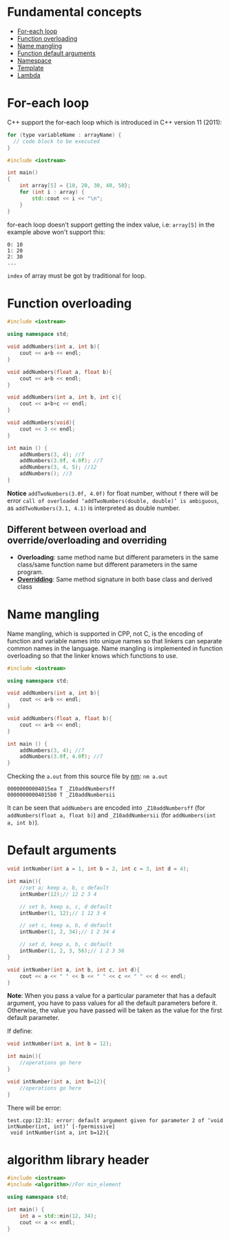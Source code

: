 # Fundamental concepts

* [For-each loop](#for-each-loop)
* [Function overloading](#function-overloading)
* [Name mangling]()
* [Function default arguments](#default-arguments)
* [Namespace](Namespace.md)
* [Template](Template.md)
* [Lambda](Lambda.md)

# For-each loop

C++ support the for-each loop which is introduced in C++ version 11 (2011):

```cpp
for (type variableName : arrayName) {
  // code block to be executed
}
```

```cpp
#include <iostream>

int main()
{
    int array[5] = {10, 20, 30, 40, 50};
    for (int i : array) {
        std::cout << i << "\n";
    }
}
```
for-each loop doesn't support getting the index value, i.e: ``array[5]`` in the example above won't support this:

```
0: 10
1: 20
2: 30
...
```
``index`` of array must be got by traditional for loop.

# Function overloading

```cpp
#include <iostream>

using namespace std;

void addNumbers(int a, int b){
    cout << a+b << endl;
}

void addNumbers(float a, float b){
    cout << a+b << endl;
}

void addNumbers(int a, int b, int c){
	cout << a+b+c << endl;
}

void addNumbers(void){
	cout << 3 << endl;
}

int main () {
    addNumbers(3, 4); //7
    addNumbers(3.0f, 4.0f); //7
	addNumbers(3, 4, 5); //12
	addNumbers(); //3
}
```

**Notice**  ``addTwoNumbers(3.0f, 4.0f)`` for float number, without ``f`` there will be error ``call of overloaded ‘addTwoNumbers(double, double)’ is ambiguous``, as ``addTwoNumbers(3.1, 4.1)`` is interpreted as double number.
## Different between overload and override/overloading and overriding
* **Overloading**: same method name but different parameters in the same class/same function name but different parameters in the same program.
* **[Overridding](https://github.com/TranPhucVinh/Cplusplus/blob/master/Object-oriented%20programming/Inheritance/Virtual%20function.md#override-keyword)**: Same method signature in both base class and derived class
# Name mangling
Name mangling, which is supported in CPP, not C, is the encoding of function and variable names into unique names so that linkers can separate common names in the language. Name mangling is implemented in function overloading so that the linker knows which functions to use.

```cpp
#include <iostream>

using namespace std;

void addNumbers(int a, int b){
    cout << a+b << endl;
}

void addNumbers(float a, float b){
    cout << a+b << endl;
}

int main () {
    addNumbers(3, 4); //7
    addNumbers(3.0f, 4.0f); //7
}
```

Checking the ``a.out`` from this source file by [nm](https://github.com/TranPhucVinh/C/blob/master/Environment/README.md#nm): ``nm a.out``

```
00000000004015ea T _Z10addNumbersff
00000000004015b0 T _Z10addNumbersii
```

It can be seen that ``addNumbers`` are encoded into ``_Z10addNumbersff`` (for ``addNumbers(float a, float b)``) and ``_Z10addNumbersii`` (for ``addNumbers(int a, int b)``).
# Default arguments

```cpp
void intNumber(int a = 1, int b = 2, int c = 3, int d = 4);

int main(){
    //set a; keep a, b, c default
    intNumber(12);// 12 2 3 4

    // set b, keep a, c, d default
    intNumber(1, 12);// 1 12 3 4

    // set c, keep a, b, d default
    intNumber(1, 2, 34);// 1 2 34 4

    // set d, keep a, b, c default
    intNumber(1, 2, 3, 56);// 1 2 3 56
}

void intNumber(int a, int b, int c, int d){
    cout << a << " " << b << " " << c << " " << d << endl;
}
```
**Note**: When you pass a value for a particular parameter that has a default argument, you have to pass values for all the default parameters before it. Otherwise, the value you have passed will be taken as the value for the first default parameter.

If define:

```cpp
void intNumber(int a, int b = 12);

int main(){
	//operations go here
}

void intNumber(int a, int b=12){
	//operations go here
}
```

There will be error:

```
test.cpp:12:31: error: default argument given for parameter 2 of ‘void intNumber(int, int)’ [-fpermissive]
 void intNumber(int a, int b=12){
```

# algorithm library header

```cpp
#include <iostream>
#include <algorithm>//For min_element

using namespace std;

int main() {
	int a = std::min(12, 34);
	cout << a << endl;
}
```
